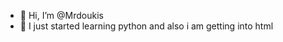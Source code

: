 - 👋 Hi, I’m @Mrdoukis
- 🌱 I just started learning python and also i am getting into html


<!---
Mrdoukis/Mrdoukis is a ✨ special ✨ repository because its `README.md` (this file) appears on your GitHub profile.
You can click the Preview link to take a look at your changes.
--->
